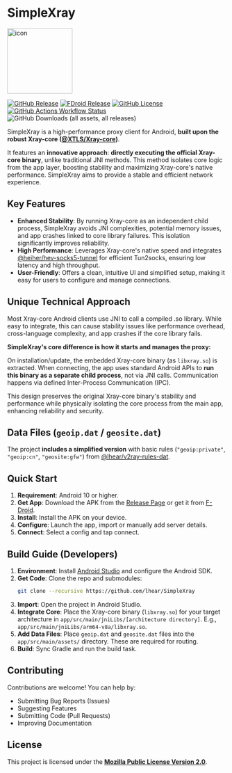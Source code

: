 # SimpleXray

<img src="https://raw.githubusercontent.com/lhear/SimpleXray/main/metadata/en-US/images/icon.png" alt="icon" width="150">

[![GitHub Release](https://img.shields.io/github/v/release/lhear/SimpleXray)](https://github.com/lhear/SimpleXray/releases)
[![FDroid Release](https://img.shields.io/f-droid/v/com.simplexray.an.svg)](https://f-droid.org/packages/com.simplexray.an)
[![GitHub License](https://img.shields.io/github/license/lhear/SimpleXray)](LICENSE)
[![GitHub Actions Workflow Status](https://img.shields.io/github/actions/workflow/status/lhear/SimpleXray/.github%2Fworkflows%2Fbuild.yml)](https://github.com/lhear/SimpleXray/actions)
![GitHub Downloads (all assets, all releases)](https://img.shields.io/github/downloads/lhear/SimpleXray/total)

SimpleXray is a high-performance proxy client for Android, **built upon the robust Xray-core ([@XTLS/Xray-core](https://github.com/XTLS/Xray-core))**.

It features an **innovative approach**: **directly executing the official Xray-core binary**, unlike traditional JNI methods. This method isolates core logic from the app layer, boosting stability and maximizing Xray-core's native performance. SimpleXray aims to provide a stable and efficient network experience.

## Key Features

*   **Enhanced Stability**: By running Xray-core as an independent child process, SimpleXray avoids JNI complexities, potential memory issues, and app crashes linked to core library failures. This isolation significantly improves reliability.
*   **High Performance**: Leverages Xray-core's native speed and integrates [@heiher/hev-socks5-tunnel](https://github.com/heiher/hev-socks5-tunnel) for efficient Tun2socks, ensuring low latency and high throughput.
*   **User-Friendly**: Offers a clean, intuitive UI and simplified setup, making it easy for users to configure and manage connections.

## Unique Technical Approach

Most Xray-core Android clients use JNI to call a compiled .so library. While easy to integrate, this can cause stability issues like performance overhead, cross-language complexity, and app crashes if the core library fails.

**SimpleXray's core difference is how it starts and manages the proxy:**

On installation/update, the embedded Xray-core binary (as `libxray.so`) is extracted. When connecting, the app uses standard Android APIs to **run this binary as a separate child process**, not via JNI calls. Communication happens via defined Inter-Process Communication (IPC).

This design preserves the original Xray-core binary's stability and performance while physically isolating the core process from the main app, enhancing reliability and security.

## Data Files (`geoip.dat` / `geosite.dat`)

The project **includes a simplified version** with basic rules (`"geoip:private"`, `"geoip:cn"`, `"geosite:gfw"`) from [@lhear/v2ray-rules-dat](https://github.com/lhear/v2ray-rules-dat).

## Quick Start

1.  **Requirement**: Android 10 or higher.
2.  **Get App**: Download the APK from the [Release Page](https://github.com/lhear/SimpleXray/releases) or get it from [F-Droid](https://f-droid.org/packages/com.simplexray.an).
3.  **Install**: Install the APK on your device.
4.  **Configure**: Launch the app, import or manually add server details.
5.  **Connect**: Select a config and tap connect.

## Build Guide (Developers)

1.  **Environment**: Install [Android Studio](https://developer.android.com/studio) and configure the Android SDK.
2.  **Get Code**: Clone the repo and submodules:
    ```bash
    git clone --recursive https://github.com/lhear/SimpleXray
    ```
3.  **Import**: Open the project in Android Studio.
4.  **Integrate Core**: Place the Xray-core binary (`libxray.so`) for your target architecture in `app/src/main/jniLibs/[architecture directory]`. E.g., `app/src/main/jniLibs/arm64-v8a/libxray.so`.
5.  **Add Data Files**: Place `geoip.dat` and `geosite.dat` files into the `app/src/main/assets/` directory. These are required for routing.
6.  **Build**: Sync Gradle and run the build task.

## Contributing

Contributions are welcome! You can help by:
*   Submitting Bug Reports (Issues)
*   Suggesting Features
*   Submitting Code (Pull Requests)
*   Improving Documentation

## License

This project is licensed under the **[Mozilla Public License Version 2.0](LICENSE)**.

